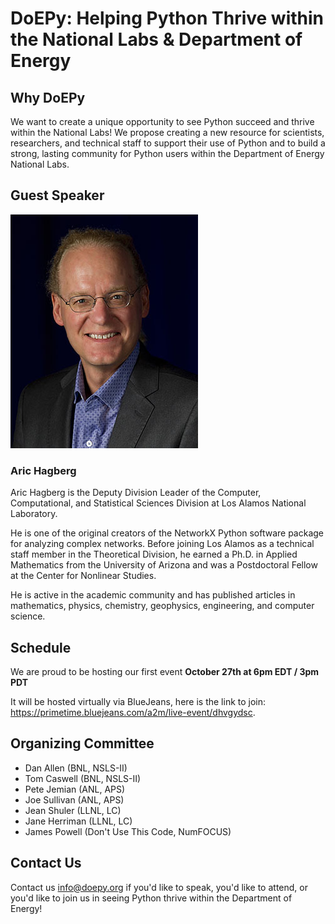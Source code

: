 # DoEPy: Helping Python Thrive within the National Labs & Department of Energy

## Why DoEPy

We want to create a unique opportunity to see Python succeed and thrive within the National Labs! We propose creating a new resource for scientists, researchers, and technical staff to support their use of Python and to build a strong, lasting community for Python users within the Department of Energy National Labs. 

## Guest Speaker

![Aric Hagberg](/hagberg_small.jpg)

### Aric Hagberg

Aric Hagberg is the Deputy Division Leader of the Computer, Computational, and Statistical Sciences Division at Los Alamos National Laboratory.

He is one of the original creators of the NetworkX Python software package for analyzing complex networks. Before joining Los Alamos as a technical staff member in the Theoretical Division, he earned a Ph.D. in Applied Mathematics from the University of Arizona and was a Postdoctoral Fellow at the Center for Nonlinear Studies.

He is active in the academic community and has published articles in mathematics, physics, chemistry, geophysics, engineering, and computer science.

## Schedule

We are proud to be hosting our first event **October 27th at 6pm EDT / 3pm PDT**

It will be hosted virtually via BlueJeans, here is the link to join: https://primetime.bluejeans.com/a2m/live-event/dhvgydsc.

## Organizing Committee

- Dan Allen (BNL, NSLS-II)
- Tom Caswell (BNL, NSLS-II)
- Pete Jemian (ANL, APS)
- Joe Sullivan (ANL, APS)
- Jean Shuler (LLNL, LC)
- Jane Herriman (LLNL, LC)
- James Powell (Don't Use This Code, NumFOCUS)

## Contact Us

Contact us info@doepy.org if you'd like to speak, you'd like to attend, or you'd like to join us in seeing Python thrive within the Department of Energy!
